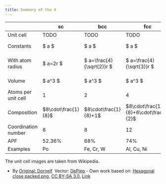 ```yaml
---
title: Summary of the 4
---
```


|                     | sc                  | bcc                       | fcc                                   | hcp                                      |
| ------------------- | ------------------- | ------------------------- | ------------------------------------- | ---------------------------------------- |
| Unit cell           | TODO                | TODO                      | TODO                                  | ![hcp](/props/hcp.svg)                   |
| Constants           | $ a $               | $ a $                     | $ a $                                 | $ a, c $ (where $ c > a $)               |
| With atom radius    | $ a=2r $            | $ a=\frac{4}{\sqrt{2}}r $ | $ a=\frac{4}{\sqrt{3}}r $             | $ a = 2r ; c=\sqrt{\frac{8}{3}}a $       |
| Volume              | $ a^3 $             | $ a^3 $                   | $ a^3 $                               | $ \frac{3}{2} \sqrt{3} a^2c $            |
| Atoms per unit cell | 1                   | 2                         | 4                                     | 6                                        |
| Composition         | $8\cdot\frac{1}{8}$ | $8\cdot\frac{1}{8}+1$     | $8\cdot\frac{1}{8}+6\cdot\frac{1}{2}$ | $3+12\cdot\frac{1}{6}+2\cdot\frac{1}{2}$ |
| Coordination number | 6                   | 8                         | 12                                    | 12                                       |
| APF                 | 52.36%              | 68%                       | 74%                                   | 74%                                      |
| Examples            | Po                  | Fe, Cr, W                 | Al, Cu, Ni                            | Mg, Zn                                   |

The unit cell images are taken from Wikipedia.

- By
  <a href="//commons.wikimedia.org/wiki/File:Hexagonal_close_packed.png" title="File:Hexagonal close packed.png">Original:
  </a>
  <a href="//commons.wikimedia.org/wiki/User_talk:Dornelf~commonswiki" title="User talk:Dornelf~commonswiki">Dornelf</a> Vector:
  <a href="//commons.wikimedia.org/wiki/User:DePiep" title="User:DePiep">DePiep</a> -
  Own work based on:
  <a href="//commons.wikimedia.org/wiki/File:Hexagonal_close_packed.png" title="File:Hexagonal close packed.png">Hexagonal
  close packed.png</a>,
  <a href="https://creativecommons.org/licenses/by-sa/3.0" title="Creative Commons Attribution-Share Alike 3.0">CC
  BY-SA 3.0</a>,
  <a href="https://commons.wikimedia.org/w/index.php?curid=20183889">Link</a>
